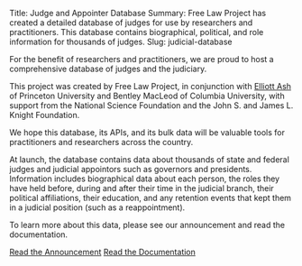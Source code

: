 Title: Judge and Appointer Database
Summary: Free Law Project has created a detailed database of judges for use by researchers and practitioners. This database contains biographical, political, and role information for thousands of judges.
Slug: judicial-database

<p class="lead">For the benefit of researchers and practitioners, we are proud to host a comprehensive database of judges and the judiciary.</p>

This project was created by Free Law Project, in conjunction with [Elliott Ash][e] of Princeton University and Bentley MacLeod of Columbia University, with support from the National Science Foundation and the John S. and James L. Knight Foundation.

We hope this database, its APIs, and its bulk data will be valuable tools for practitioners and researchers across the country.

At launch, the database contains data about thousands of state and federal judges and judicial appointors such as governors and presidents. Information includes biographical data about each person, the roles they have held before, during and after their time in the judicial branch, their political affiliations, their education, and any retention events that kept them in a judicial position (such as a reappointment). 

To learn more about this data, please see our announcement and read the documentation.

<a href="{filename}/judge_database.md" class="btn btn-primary btn-lg">Read the Announcement</a>
<a href="https://www.courtlistener.com/api/bulk-info/#judge-data" class="btn btn-primary btn-lg">Read the Documentation</a>

[e]: https://www.elliottash.com
